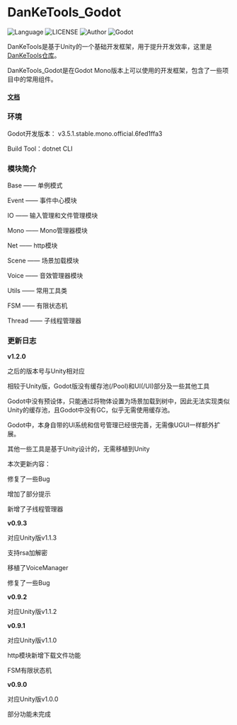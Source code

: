 # DanKeTools_Godot

![Language](https://img.shields.io/badge/Language-Csharp-C#) ![LICENSE](https://img.shields.io/badge/LICENSE-Apache--2.0-yellow) ![Author](https://img.shields.io/badge/Author-DanKe-blue) ![Godot](https://img.shields.io/badge/Godot-v3.5.1.mono-red)

DanKeTools是基于Unity的一个基础开发框架，用于提升开发效率，这里是[DanKeTools仓库](https://github.com/DanKE123abc/DanKeTools/)。

DanKeTools_Godot是在Godot Mono版本上可以使用的开发框架，包含了一些项目中的常用组件。

#### [文档](https://github.com/DanKE123abc/DanKeTools_Godot/blob/main/DanKeTools/README.md)

### 环境

Godot开发版本： v3.5.1.stable.mono.official.6fed1ffa3

Build Tool：dotnet CLI

### 模块简介

Base —— 单例模式

Event —— 事件中心模块

IO —— 输入管理和文件管理模块

Mono —— Mono管理器模块

Net —— http模块

Scene —— 场景加载模块

Voice —— 音效管理器模块

Utils —— 常用工具类

FSM —— 有限状态机

Thread —— 子线程管理器
### 更新日志

**v1.2.0**

之后的版本号与Unity相对应

相较于Unity版，Godot版没有缓存池(/Pool)和UI(/UI)部分及一些其他工具

Godot中没有预设体，只能通过将物体设置为场景加载到树中，因此无法实现类似Unity的缓存池，且Godot中没有GC，似乎无需使用缓存池。

Godot中，本身自带的UI系统和信号管理已经很完善，无需像UGUI一样额外扩展。

其他一些工具是基于Unity设计的，无需移植到Unity

本次更新内容：

修复了一些Bug

增加了部分提示

新增了子线程管理器

**v0.9.3**

对应Unity版v1.1.3

支持rsa加解密

移植了VoiceManager

修复了一些Bug

**v0.9.2**

对应Unity版v1.1.2

**v0.9.1**

对应Unity版v1.1.0

http模块新增下载文件功能

FSM有限状态机

**v0.9.0**

对应Unity版v1.0.0

部分功能未完成
